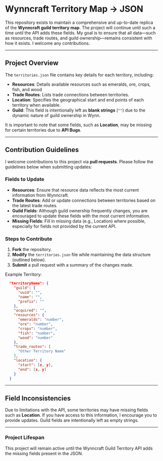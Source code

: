 
# **Wynncraft Territory Map -> JSON**

This repository exists to maintain a comprehensive and up-to-date replica of the **Wynncraft guild territory map**. The project will continue until such a time until the API adds these fields. My goal is to ensure that all data—such as resources, trade routes, and guild ownership—remains consistent with how it exists. I welcome any contributions.

---

## **Project Overview**

The `territories.json` file contains key details for each territory, including:

- **Resources**: Details available resources such as emeralds, ore, crops, fish, and wood
- **Trade Routes**: Lists trade connections between territories.
- **Location**: Specifies the geographical start and end points of each territory when available.
- **Guild**: This field is intentionally left as **blank strings** (`""`) due to the dynamic nature of guild ownership in Wynn.

It is important to note that some fields, such as **Location**, may be missing for certain territories due to **API Bugs**.

---

## **Contribution Guidelines**

I welcome contributions to this project via **pull requests**. Please follow the guidelines below when submitting updates:

### **Fields to Update**
- **Resources**: Ensure that resource data reflects the most current information from Wynncraft.
- **Trade Routes**: Add or update connections between territories based on the latest trade routes.
- **Guild Fields**: Although guild ownership frequently changes, you are encouraged to update these fields with the most current information.
- **Missing Fields**: Fill in missing data (e.g., Location) where possible, especially for fields not provided by the current API.

### **Steps to Contribute**
1. **Fork** the repository.
2. **Modify** the `territories.json` file while maintaining the data structure (outlined below).
3. **Submit** a pull request with a summary of the changes made.

Example Territory:

```json
  "territoryName": {
    "guild": {
      "uuid": "",
      "name": "",
      "prefix": ""
    },
    "acquired": "",
    "resources": {
      "emeralds": "number",
      "ore": "number",
      "crops": "number",
      "fish": "number",
      "wood": "number"
    },
    "trade_routes": [
      "Other Territory Name"
    ],
    "location": {
      "start": [x, y],
      "end": [x, y]
    }
  }
```

---

## **Field Inconsistencies**

Due to limitations with the API, some territories may have missing fields such as **Location**. If you have access to this information, I encourage you to provide updates. Guild fields are intentionally left as empty strings.

---

### **Project Lifespan**

This project will remain active until the Wynncraft Guild Territory API adds the missing fields present in the JSON. 
